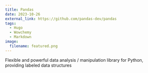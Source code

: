 ```yaml
---
title: Pandas
date: 2023-10-26
external_link: https://github.com/pandas-dev/pandas
tags:
  - Hugo
  - Wowchemy
  - Markdown
image:
  filename: featured.png
---
```


Flexible and powerful data analysis / manipulation library for Python, providing labeled data structures

<!--more-->


